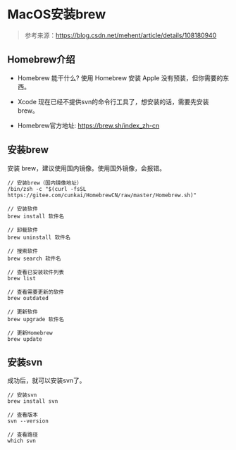 # MacOS安装brew

> 参考来源：https://blog.csdn.net/mehent/article/details/108180940



## Homebrew介绍

- Homebrew 能干什么? 使用 Homebrew 安装 Apple 没有预装，但你需要的东西。

- Xcode 现在已经不提供svn的命令行工具了，想安装的话，需要先安装 brew。
- Homebrew官方地址: https://brew.sh/index_zh-cn



## 安装brew

安装 brew，建议使用国内镜像。使用国外镜像，会报错。

```
// 安装brew（国内镜像地址）
/bin/zsh -c "$(curl -fsSL https://gitee.com/cunkai/HomebrewCN/raw/master/Homebrew.sh)"

// 安装软件
brew install 软件名

// 卸载软件
brew uninstall 软件名

// 搜索软件
brew search 软件名

// 查看已安装软件列表
brew list

// 查看需要更新的软件
brew outdated

// 更新软件
brew upgrade 软件名

// 更新Homebrew
brew update
```



## 安装svn

成功后，就可以安装svn了。

```
// 安装svn
brew install svn

// 查看版本
svn --version

// 查看路径
which svn
```



